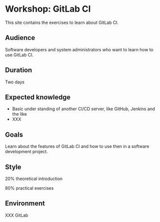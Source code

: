 # Workshop: GitLab CI

This site contains the exercises to learn about GitLab CI.

## Audience

Software developers and system administrators who want to learn how to use GitLab CI.

## Duration

Two days

## Expected knowledge

- Basic under standing of another CI/CD server, like GitHub, Jenkins and the like
- XXX

## Goals

Learn about the features of GitLab CI and how to use then in a software development project.

## Style

20% theoretical introduction

80% practical exercises

## Environment

XXX GitLab

